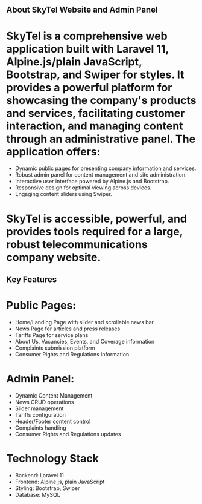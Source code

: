 ## About SkyTel Website and Admin Panel

# SkyTel is a comprehensive web application built with Laravel 11, Alpine.js/plain JavaScript, Bootstrap, and Swiper for styles. It provides a powerful platform for showcasing the company's products and services, facilitating customer interaction, and managing content through an administrative panel. The application offers:

- Dynamic public pages for presenting company information and services.
- Robust admin panel for content management and site administration.
- Interactive user interface powered by Alpine.js and Bootstrap.
- Responsive design for optimal viewing across devices.
- Engaging content sliders using Swiper.

# SkyTel is accessible, powerful, and provides tools required for a large, robust telecommunications company website.

## Key Features

# Public Pages:

- Home/Landing Page with slider and scrollable news bar
- News Page for articles and press releases
- Tariffs Page for service plans
- About Us, Vacancies, Events, and Coverage information
- Complaints submission platform
- Consumer Rights and Regulations information

# Admin Panel:

- Dynamic Content Management
- News CRUD operations
- Slider management
- Tariffs configuration
- Header/Footer content control
- Complaints handling
- Consumer Rights and Regulations updates

# Technology Stack

- Backend: Laravel 11
- Frontend: Alpine.js, plain JavaScript
- Styling: Bootstrap, Swiper
- Database: MySQL
